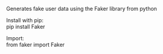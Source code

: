 Generates fake user data using the Faker library from python<br/>

Install with pip:<br/>
pip install Faker<br/>

Import:<br/>
from faker import Faker<br/>
